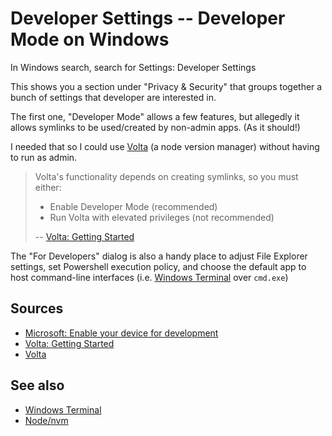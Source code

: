 # Developer Settings -- Developer Mode on Windows

In Windows search, search for Settings: Developer Settings

This shows you a section under "Privacy & Security" that groups together a bunch of settings that developer are interested in. 

The first one, "Developer Mode" allows a few features, but allegedly it allows symlinks to be used/created by non-admin apps. (As it should!)

I needed that so I could use [Volta](https://volta.sh/) (a node version manager) without having to run as admin.

> Volta's functionality depends on creating symlinks, so you must either:
>
> - Enable Developer Mode (recommended)
> - Run Volta with elevated privileges (not recommended)
>
> -- [Volta: Getting Started](https://docs.volta.sh/guide/getting-started)


The "For Developers" dialog is also a handy place to adjust File Explorer settings, set Powershell execution policy, and choose the default app to host command-line interfaces (i.e. [Windows Terminal](../microsoft_terminal/microsoft_terminal_settings.md) over `cmd.exe`)

## Sources

- [Microsoft: Enable your device for development](https://learn.microsoft.com/en-us/windows/apps/get-started/enable-your-device-for-development#accessing-settings-for-developers)
- [Volta: Getting Started](https://docs.volta.sh/guide/getting-started)
- [Volta](https://volta.sh/)

## See also

- [Windows Terminal](../microsoft_terminal/microsoft_terminal_settings.md)
- [Node/nvm](../node/nvm.md)
